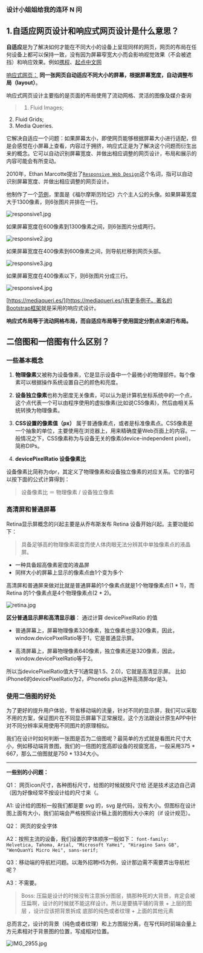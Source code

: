 ### 设计小姐姐给我的连环 N 问

## 1.自适应网页设计和响应式网页设计是什么意思？

**自适应**是为了解决如何才能在不同大小的设备上呈现同样的网页，网页的布局在任何设备上都可以保持一致，没有因为屏幕窄宽大小而会影响视觉效果（不会被遮挡）和响应效果。例如[携程](http://m.ctrip.com/html5/)、[起点中文网](https://m.qidian.com/)


[响应式网页：](http://www.csszengarden.com/) **同一张网页自动适应不同大小的屏幕，根据屏幕宽度，自动调整布局（layout）**。

响应式网页设计主要指的是页面的布局使用了流动网格、灵活的图像及媒介查询

> 1. Fluid Images;
2. Fluid Grids;
3. Media Queries.

它解决自适应一个问题：如果屏幕太小，即使网页能够根据屏幕大小进行适配，但是会感觉在小屏幕上查看，内容过于拥挤，响应式正是为了解决这个问题而衍生出来的概念。它可以自动识别屏幕宽度、并做出相应调整的网页设计，布局和展示的内容可能会有所变动。

2010年，Ethan Marcotte提出了[`Responsive Web Design`](http://alistapart.com/article/responsive-web-design)这个名词，指可以自动识别屏幕宽度、并做出相应调整的网页设计。

他制作了一个[范例](http://alistapart.com/d/responsive-web-design/ex/ex-site-flexible.html)，里面是《福尔摩斯历险记》六个主人公的头像。如果屏幕宽度大于1300像素，则6张图片并排在一行。

![responsive1.jpg](https://upload-images.jianshu.io/upload_images/4938344-32d2c09d0f2242cf.jpg?imageMogr2/auto-orient/strip%7CimageView2/2/w/1240)

如果屏幕宽度在600像素到1300像素之间，则6张图片分成两行。

![responsive2.jpg](https://upload-images.jianshu.io/upload_images/4938344-13fec9dbcaa169f6.jpg?imageMogr2/auto-orient/strip%7CimageView2/2/w/1240)

如果屏幕宽度在400像素到600像素之间，则导航栏移到网页头部。

![responsive3.jpg](https://upload-images.jianshu.io/upload_images/4938344-cbde31676f641b03.jpg?imageMogr2/auto-orient/strip%7CimageView2/2/w/1240)

如果屏幕宽度在400像素以下，则6张图片分成三行。

![responsive4.jpg](https://upload-images.jianshu.io/upload_images/4938344-796c298c45746b4d.jpg?imageMogr2/auto-orient/strip%7CimageView2/2/w/1240)

[https://mediaqueri.es/](https://mediaqueri.es/)有更多例子。著名的
[Bootstrap框架](https://getbootstrap.com/)就是采用的响应式设计。

**响应式布局等于流动网格布局，而自适应布局等于使用固定分割点来进行布局。**


## 二倍图和一倍图有什么区别？

### 一些基本概念

1. **物理像素**又被称为设备像素，它是显示设备中一个最微小的物理部件。每个像素可以根据操作系统设置自己的颜色和亮度。

2. **设备独立像素**也称为密度无关像素，可以认为是计算机坐标系统中的一个点，这个点代表一个可以由程序使用的虚拟像素(比如说CSS像素)，然后由相关系统转换为物理像素。

3. **CSS设置的像素值（px）** 属于普通像素点，或者是标准像素点。CSS像素是一个抽象的单位，主要使用在浏览器上，用来精确度量Web页面上的内容。一般情况之下，CSS像素称为与设备无关的像素(device-independent pixel)，简称DIPs。

4. **devicePixelRatio 设备像素比**

设备像素比简称为dpr，其定义了物理像素和设备独立像素的对应关系。它的值可以按下面的公式计算得到：
> 设备像素比 ＝ 物理像素 / 设备独立像素

### **高清屏和普通屏幕**
Retina显示屏概念的兴起主要是从乔布斯发布 Retina 设备开始兴起。主要功能如下：

> 具备足够高的物理像素密度而使人体肉眼无法分辨其中单独像素点的液晶屏。


- 一种具备超高像素密度的液晶屏
- 同样大小的屏幕上显示的像素点由1个变为多个


高清屏和普通屏来做对比就是普通屏幕的1个像素点就是1个物理像素点(1 * 1)，而 Retina 的1个像素点是4个物理像素点(2 * 2)。

![retina.jpg](https://upload-images.jianshu.io/upload_images/4938344-4050232d96873c3e.jpg?imageMogr2/auto-orient/strip%7CimageView2/2/w/1240)

**区分普通显示屏和高清显示器**： 通过计算 devicePixelRatio 的值

- 普通屏幕上，屏幕物理像素320像素，独立像素也是320像素，因此，window.devicePixelRatio等于1，它是普通显示屏。

- 高清屏幕上，屏幕物理像素640像素，独立像素还是320像素，因此，window.devicePixelRatio等于2。

所以当devicePixelRatio值大于1(通常是1.5、2.0)，它就是高清显示屏。
比如iPhone6的devicePixelRatio为2，iPhone6s plus这种高清屏dpr是3。

### 使用二倍图的好处

为了更好的提升用户体验，节省移动端的流量，针对不同的显示屏，我们可以采取不用的方案，保证图片在不同显示屏幕下正常展现，这个方法跟设计原生APP中针对不同分辨率采用使用不同图片的原理相似。

我们在设计时如何判断一张图是否为二倍图呢？最简单的方式就是看图片尺寸大小，例如移动端背景图，我们的一倍图的宽高即设备的视窗宽高，一般采用375 * 667，那么二倍图就是750 * 1334大小。

---
**一些别的小问题：**

Q1： 网页icon尺寸，各种图标尺寸，给图的时候就按尺寸给 还是技术这边自己调（因为好像经常不按设计给的尺寸来（。

A1: 设计给的图标一般我们都是要 svg 的，svg 是代码，没有大小。但图标在设计图上面有大小，我们前端会严格按照设计稿上面的图标大小来的（if 设计规范）。

Q2： 网页的安全字体

A2：按照主流的设备，我们设置的字体顺序一般如下：
`font-family: Helvetica, Tahoma, Arial, "Microsoft YaHei", "Hiragino Sans GB", "WenQuanYi Micro Hei", sans-serif;`

Q3：移动端的导航栏问题。以海外招聘H5为例，设计那边需不需要弄出导航栏呢？

A3：不需要。

> Boss: 压扁是设计的时候没有注意拆分图层，搞那种死的大背景，肯定会被压扁啊，设计的时候就不能这样设计。所以是要搞平铺的背景 + 上层的图层 ，设计应该把背景拆成 底部的纯色或者纹理  + 上面的其他元素

总而言之，设计的背景（纯色或者纹理）和上方图层分离，在写代码时前端会量上方元素相对于背景图的位置，写成相对位置。

![IMG_2955.jpg](https://upload-images.jianshu.io/upload_images/4938344-0447ab3e8508a0c9.jpg?imageMogr2/auto-orient/strip%7CimageView2/2/w/1240)
